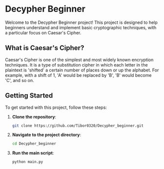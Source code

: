 # Decypher Beginner

Welcome to the Decypher Beginner project! This project is designed to help beginners understand and implement basic cryptographic techniques, with a particular focus on Caesar's Cipher.

## What is Caesar's Cipher?

Caesar's Cipher is one of the simplest and most widely known encryption techniques. It is a type of substitution cipher in which each letter in the plaintext is 'shifted' a certain number of places down or up the alphabet. For example, with a shift of 1, 'A' would be replaced by 'B', 'B' would become 'C', and so on.

## Getting Started

To get started with this project, follow these steps:

1. **Clone the repository**:
    ```sh
    git clone https://github.com/Tibor0320/Decypher_beginner.git
    ```

2. **Navigate to the project directory**:
    ```sh
    cd Decypher_beginner
    ```

3. **Run the main script**:
    ```sh
    python main.py
    ```
